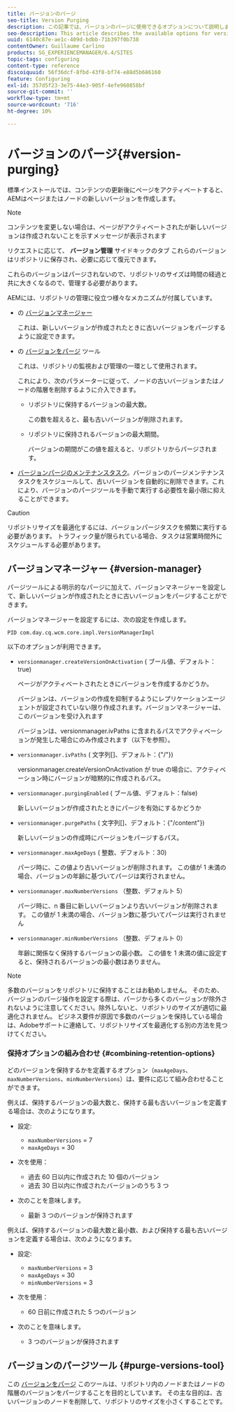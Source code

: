 ```yaml
---
title: バージョンのパージ
seo-title: Version Purging
description: この記事では、バージョンのパージに使用できるオプションについて説明します。
seo-description: This article describes the available options for version purging.
uuid: 6140c87e-ae1c-409d-bdbb-71b397f0b738
contentOwner: Guillaume Carlino
products: SG_EXPERIENCEMANAGER/6.4/SITES
topic-tags: configuring
content-type: reference
discoiquuid: 56f36dcf-8fbd-43f8-bf74-e88d5b686160
feature: Configuring
exl-id: 357d5f23-3e75-44e3-905f-4efe960858bf
source-git-commit: ''
workflow-type: tm+mt
source-wordcount: '716'
ht-degree: 10%

---
```


# バージョンのパージ{#version-purging}

標準インストールでは、コンテンツの更新後にページをアクティベートすると、AEMはページまたはノードの新しいバージョンを作成します。

>[!NOTE]
>
>コンテンツを変更しない場合は、ページがアクティベートされたが新しいバージョンは作成されないことを示すメッセージが表示されます

リクエストに応じて、 **バージョン管理** サイドキックのタブ これらのバージョンはリポジトリに保存され、必要に応じて復元できます。

これらのバージョンはパージされないので、リポジトリのサイズは時間の経過と共に大きくなるので、管理する必要があります。

AEMには、リポジトリの管理に役立つ様々なメカニズムが付属しています。

* の [バージョンマネージャー](#version-manager)

   これは、新しいバージョンが作成されたときに古いバージョンをパージするように設定できます。

* の [バージョンをパージ](/help/sites-deploying/monitoring-and-maintaining.md#version-purging) ツール

   これは、リポジトリの監視および管理の一環として使用されます。

   これにより、次のパラメーターに従って、ノードの古いバージョンまたはノードの階層を削除するように介入できます。

   * リポジトリに保持するバージョンの最大数。

      この数を超えると、最も古いバージョンが削除されます。

   * リポジトリに保持されるバージョンの最大期間。

      バージョンの期間がこの値を超えると、リポジトリからパージされます。

* [バージョンパージのメンテナンスタスク](/help/sites-administering/operations-dashboard.md#automated-maintenance-tasks)。バージョンのパージメンテナンスタスクをスケジュールして、古いバージョンを自動的に削除できます。これにより、バージョンのパージツールを手動で実行する必要性を最小限に抑えることができます。

>[!CAUTION]
>
>リポジトリサイズを最適化するには、バージョンパージタスクを頻繁に実行する必要があります。 トラフィック量が限られている場合、タスクは営業時間外にスケジュールする必要があります。

## バージョンマネージャー {#version-manager}

パージツールによる明示的なパージに加えて、バージョンマネージャーを設定して、新しいバージョンが作成されたときに古いバージョンをパージすることができます。

バージョンマネージャーを設定するには、次の設定を作成します。

`PID com.day.cq.wcm.core.impl.VersionManagerImpl`

以下のオプションが利用できます。

* `versionmanager.createVersionOnActivation` ( ブール値、デフォルト：true)

   ページがアクティベートされたときにバージョンを作成するかどうか。

   バージョンは、バージョンの作成を抑制するようにレプリケーションエージェントが設定されていない限り作成されます。バージョンマネージャーは、このバージョンを受け入れます

   バージョンは、versionmanager.ivPaths に含まれるパスでアクティベーションが発生した場合にのみ作成されます（以下を参照）。

* `versionmanager.ivPaths` ( 文字列[]、デフォルト：{&quot;/&quot;})

   versionmanager.createVersionOnActivation が true の場合に、アクティベーション時にバージョンが暗黙的に作成されるパス。

* `versionmanager.purgingEnabled` ( ブール値、デフォルト：false)

   新しいバージョンが作成されたときにパージを有効にするかどうか

* `versionmanager.purgePaths` ( 文字列[]、デフォルト：{&quot;/content&quot;})

   新しいバージョンの作成時にバージョンをパージするパス。

* `versionmanager.maxAgeDays` ( 整数、デフォルト：30)

   パージ時に、この値より古いバージョンが削除されます。 この値が 1 未満の場合、バージョンの年齢に基づいてパージは実行されません。

* `versionmanager.maxNumberVersions` （整数、デフォルト 5）

   パージ時に、n 番目に新しいバージョンより古いバージョンが削除されます。 この値が 1 未満の場合、バージョン数に基づいてパージは実行されません

* `versionmanager.minNumberVersions` （整数、デフォルト 0）

   年齢に関係なく保持するバージョンの最小数。 この値を 1 未満の値に設定すると、保持されるバージョンの最小数はありません。

>[!NOTE]
>
>多数のバージョンをリポジトリに保持することはお勧めしません。 そのため、バージョンのパージ操作を設定する際は、パージから多くのバージョンが除外されないように注意してください。除外しないと、リポジトリのサイズが適切に最適化されません。 ビジネス要件が原因で多数のバージョンを保持している場合は、Adobeサポートに連絡して、リポジトリサイズを最適化する別の方法を見つけてください。

### 保持オプションの組み合わせ {#combining-retention-options}

どのバージョンを保持するかを定義するオプション（`maxAgeDays`、`maxNumberVersions`、`minNumberVersions`）は、要件に応じて組み合わせることができます。

例えば、保持するバージョンの最大数と、保持する最も古いバージョンを定義する場合は、次のようになります。

* 設定:

   * `maxNumberVersions` = 7
   * `maxAgeDays` = 30

* 次を使用：

   * 過去 60 日以内に作成された 10 個のバージョン
   * 過去 30 日以内に作成されたバージョンのうち 3 つ

* 次のことを意味します。

   * 最新 3 つのバージョンが保持されます

例えば、保持するバージョンの最大数と最小数、および保持する最も古いバージョンを定義する場合は、次のようになります。

* 設定:

   * `maxNumberVersions` = 3
   * `maxAgeDays` = 30
   * `minNumberVersions` = 3

* 次を使用：

   * 60 日前に作成された 5 つのバージョン

* 次のことを意味します。

   * 3 つのバージョンが保持されます

## バージョンのパージツール {#purge-versions-tool}

この [バージョンをパージ](/help/sites-deploying/monitoring-and-maintaining.md#purgeversionstool) このツールは、リポジトリ内のノードまたはノードの階層のバージョンをパージすることを目的としています。 その主な目的は、古いバージョンのノードを削除して、リポジトリのサイズを小さくすることです。
